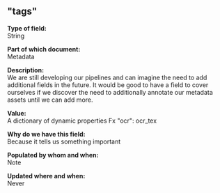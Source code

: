 ## "tags"

**Type of field:**  
String  

**Part of which document:**  
Metadata

**Description:**  
We are still developing our pipelines and can imagine the need to add additional fields in the future. It would be good to have a field to cover ourselves if we discover the need to additionally annotate our metadata assets until we can add more. 

**Value:**  
A dictionary of dynamic properties
Fx "ocr": ocr_tex

**Why do we have this field:**  
Because it tells us something important  

**Populated by whom and when:**  
Note  

**Updated where and when:**  
Never
